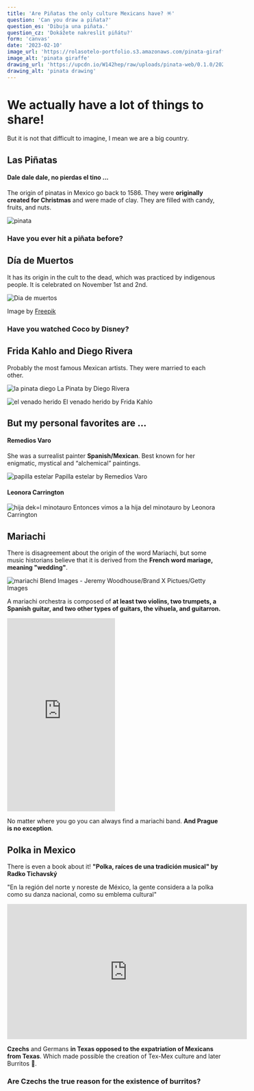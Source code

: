 ```yaml
---
title: 'Are Piñatas the only culture Mexicans have? 🪅'
question: 'Can you draw a piñata?'
question_es: 'Dibuja una piñata.'
question_cz: 'Dokážete nakreslit piňátu?'
form: 'canvas'
date: '2023-02-10'
image_url: 'https://rolasotelo-portfolio.s3.amazonaws.com/pinata-giraffe.png'
image_alt: 'pinata giraffe'
drawing_url: 'https://upcdn.io/W142hep/raw/uploads/pinata-web/0.1.0/2023-03-12/scribble_input_eWxnWMJa.png'
drawing_alt: 'pinata drawing'
---
```


# We actually have a lot of things to share!

But it is not that difficult to imagine, I mean we are a big country.

## Las Piñatas

#### Dale dale dale, no pierdas el tino ...

The origin of pinatas in Mexico go back to  1586. They were **originally created for Christmas** and were made of clay. They are filled with candy, fruits, and nuts.

![pinata](https://rolasotelo-portfolio.s3.amazonaws.com/pinatas.jpg)

### Have you ever hit a piñata before?

## Día de Muertos

It has its origin in the cult to the dead, which was practiced by indigenous people. It is celebrated on November 1st and 2nd.

![Dia de muertos](https://rolasotelo-portfolio.s3.amazonaws.com/6093967.jpg)

Image by <a href="https://www.freepik.com/free-vector/hand-drawn-flat-dia-de-muertos-family-home-altar-illustration_19336556.htm?epik=dj0yJnU9ZDNyaFZlWTJMOFZJZ3RMaGhWNUpvLVhMMTFRVHlocE8mcD0wJm49LTBUa2RFTlpTWExZSUswaElodEhuZyZ0PUFBQUFBR1FOejMw">Freepik</a>

### Have you watched Coco by Disney?

## Frida Kahlo and Diego Rivera

Probably the most famous Mexican artists. They were married to each other.

![la pinata diego](https://rolasotelo-portfolio.s3.amazonaws.com/pinata-diego.jpg)
La Pinata by Diego Rivera

![el venado herido](https://rolasotelo-portfolio.s3.amazonaws.com/venadoherido.png)
El venado herido by Frida Kahlo

## But my personal favorites are ...

#### Remedios Varo
She was a surrealist painter **Spanish/Mexican**. Best known for her enigmatic, mystical and “alchemical” paintings.

![papilla estelar](https://rolasotelo-portfolio.s3.amazonaws.com/papilla-estelar.png)
Papilla estelar by Remedios Varo

#### Leonora Carrington

![hija dek=l minotauro](https://rolasotelo-portfolio.s3.amazonaws.com/hijadelminotauro.jpg)
Entonces vimos a la hija del minotauro by Leonora Carrington

## Mariachi

There is disagreement about the origin of the word Mariachi, but some music historians believe that it is derived from the **French word mariage, meaning "wedding"**.

![mariachi](https://rolasotelo-portfolio.s3.amazonaws.com/mariachi.png)
<span className="text-sm">Blend Images - Jeremy Woodhouse/Brand X Pictues/Getty Images</span>

A mariachi orchestra is composed of **at least two violins, two trumpets, a Spanish guitar, and two other types of guitars, the vihuela, and guitarron.**

<div className="flex justify-center mx-50">
<iframe width="50%" height="450" scrolling="no" frameBorder="no" allow="autoplay" src="https://w.soundcloud.com/player/?url=https%3A//api.soundcloud.com/playlists/276145987&color=%23ff5500&auto_play=false&hide_related=false&show_comments=true&show_user=true&show_reposts=false&show_teaser=true"></iframe>
</div>

No matter where you go you can always find a mariachi band. **And Prague is no exception**.

## Polka in Mexico

There is even a book about it!  **"Polka, raíces de una tradición musical" by Radko Tichavský**

"En la región del norte y noreste de México, la gente considera a la polka como su danza nacional, como su emblema cultural"

<div className="flex justify-center">
<iframe width="560" height="315" src="https://www.youtube.com/embed/51T-ObiJRhY?start=5" title="YouTube video player" frameBorder="0" allow="accelerometer; autoplay; clipboard-write; encrypted-media; gyroscope; picture-in-picture; web-share" allowFullScreen></iframe>
</div>

**Czechs** and Germans **in Texas opposed to the expatriation of Mexicans from Texas**. Which made possible the creation of Tex-Mex culture and later Burritos 🌯.

### Are Czechs the true reason for the existence of burritos?